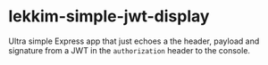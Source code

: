 # lekkim-simple-jwt-display

Ultra simple Express app that just echoes a the header, payload and signature from a JWT in the `authorization` header to the console.
